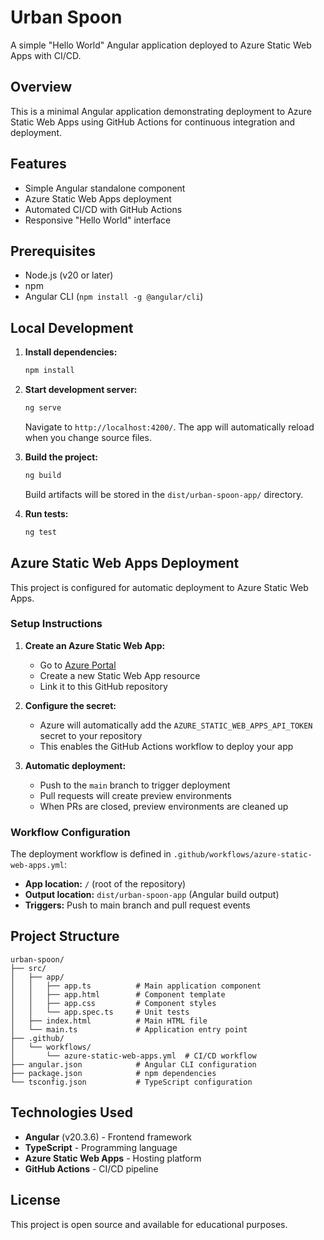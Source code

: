 # Urban Spoon

A simple "Hello World" Angular application deployed to Azure Static Web Apps with CI/CD.

## Overview

This is a minimal Angular application demonstrating deployment to Azure Static Web Apps using GitHub Actions for continuous integration and deployment.

## Features

- Simple Angular standalone component
- Azure Static Web Apps deployment
- Automated CI/CD with GitHub Actions
- Responsive "Hello World" interface

## Prerequisites

- Node.js (v20 or later)
- npm
- Angular CLI (`npm install -g @angular/cli`)

## Local Development

1. **Install dependencies:**
   ```bash
   npm install
   ```

2. **Start development server:**
   ```bash
   ng serve
   ```
   Navigate to `http://localhost:4200/`. The app will automatically reload when you change source files.

3. **Build the project:**
   ```bash
   ng build
   ```
   Build artifacts will be stored in the `dist/urban-spoon-app/` directory.

4. **Run tests:**
   ```bash
   ng test
   ```

## Azure Static Web Apps Deployment

This project is configured for automatic deployment to Azure Static Web Apps.

### Setup Instructions

1. **Create an Azure Static Web App:**
   - Go to [Azure Portal](https://portal.azure.com)
   - Create a new Static Web App resource
   - Link it to this GitHub repository

2. **Configure the secret:**
   - Azure will automatically add the `AZURE_STATIC_WEB_APPS_API_TOKEN` secret to your repository
   - This enables the GitHub Actions workflow to deploy your app

3. **Automatic deployment:**
   - Push to the `main` branch to trigger deployment
   - Pull requests will create preview environments
   - When PRs are closed, preview environments are cleaned up

### Workflow Configuration

The deployment workflow is defined in `.github/workflows/azure-static-web-apps.yml`:
- **App location:** `/` (root of the repository)
- **Output location:** `dist/urban-spoon-app` (Angular build output)
- **Triggers:** Push to main branch and pull request events

## Project Structure

```
urban-spoon/
├── src/
│   ├── app/
│   │   ├── app.ts          # Main application component
│   │   ├── app.html        # Component template
│   │   ├── app.css         # Component styles
│   │   └── app.spec.ts     # Unit tests
│   ├── index.html          # Main HTML file
│   └── main.ts             # Application entry point
├── .github/
│   └── workflows/
│       └── azure-static-web-apps.yml  # CI/CD workflow
├── angular.json            # Angular CLI configuration
├── package.json            # npm dependencies
└── tsconfig.json           # TypeScript configuration
```

## Technologies Used

- **Angular** (v20.3.6) - Frontend framework
- **TypeScript** - Programming language
- **Azure Static Web Apps** - Hosting platform
- **GitHub Actions** - CI/CD pipeline

## License

This project is open source and available for educational purposes.

